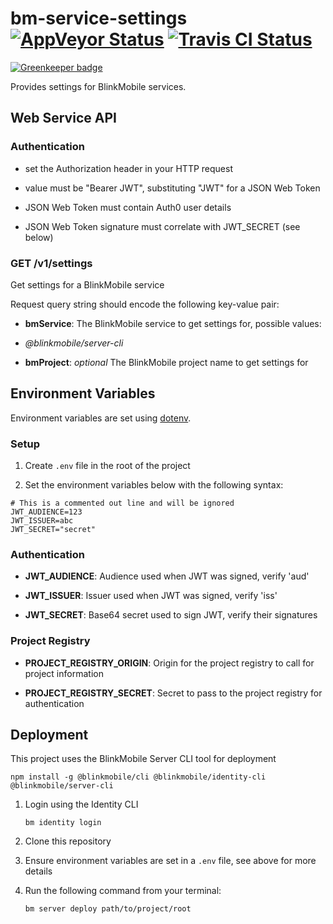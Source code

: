 # bm-service-settings [![AppVeyor Status](https://img.shields.io/appveyor/ci/blinkmobile/bm-service-settings/master.svg)](https://ci.appveyor.com/project/blinkmobile/bm-service-settings) [![Travis CI Status](https://travis-ci.org/blinkmobile/bm-service-settings.svg?branch=master)](https://travis-ci.org/blinkmobile/bm-service-settings)

[![Greenkeeper badge](https://badges.greenkeeper.io/blinkmobile/bm-service-settings.svg)](https://greenkeeper.io/)

Provides settings for BlinkMobile services.

## Web Service API

### Authentication

-   set the Authorization header in your HTTP request

-   value must be "Bearer JWT", substituting "JWT" for a JSON Web Token

-   JSON Web Token must contain Auth0 user details

-   JSON Web Token signature must correlate with JWT_SECRET (see below)

### GET /v1/settings

Get settings for a BlinkMobile service

Request query string should encode the following key-value pair:

-   **bmService**: The BlinkMobile service to get settings for, possible values:

   -   _@blinkmobile/server-cli_

-   **bmProject**: _optional_ The BlinkMobile project name to get settings for

## Environment Variables

Environment variables are set using [dotenv](https://www.npmjs.com/package/dotenv).

### Setup

1.  Create `.env` file in the root of the project

1.  Set the environment variables below with the following syntax:

```
# This is a commented out line and will be ignored
JWT_AUDIENCE=123
JWT_ISSUER=abc
JWT_SECRET="secret"
```

### Authentication

-   **JWT_AUDIENCE**: Audience used when JWT was signed, verify 'aud'

-   **JWT_ISSUER**: Issuer used when JWT was signed, verify 'iss'

-   **JWT_SECRET**: Base64 secret used to sign JWT, verify their signatures

### Project Registry

-   **PROJECT_REGISTRY_ORIGIN**: Origin for the project registry to call for project information

-   **PROJECT_REGISTRY_SECRET**: Secret to pass to the project registry for authentication

## Deployment

This project uses the BlinkMobile Server CLI tool for deployment

```
npm install -g @blinkmobile/cli @blinkmobile/identity-cli @blinkmobile/server-cli
```

1.  Login using the Identity CLI

    ```
    bm identity login
    ```

1.  Clone this repository

1.  Ensure environment variables are set in a `.env` file, see above for more details

1.  Run the following command from your terminal:

    ```
    bm server deploy path/to/project/root
    ```
